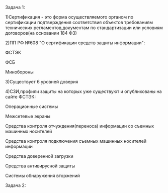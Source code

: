 Задача 1:


1)Сертификация - это форма осуществляемого органом по сертификации подтверждения соответствия объектов требованиям технических регламентов,документам по стандартизации или условиям договоров(на основании 184 ФЗ)


2)ПП РФ №608 "О сертификации средств защиты информации":

ФСТЭК

ФСБ

Минобороны


3)Существует 6 уровней доверия

4)СЗИ,профили защиты на которых уже существуют и опубликованы на сайте ФСТЭК:

Операционные системы

Межсетевые экраны

Средства контроля отчуждения(переноса) информации со съемных машинных носителей

Средства контроля подключения съемных машинных носителей информации

Средства доверенной загрузки 

Средства антивирусной защиты

Системы обнаружения вторжений


Задача 2:





